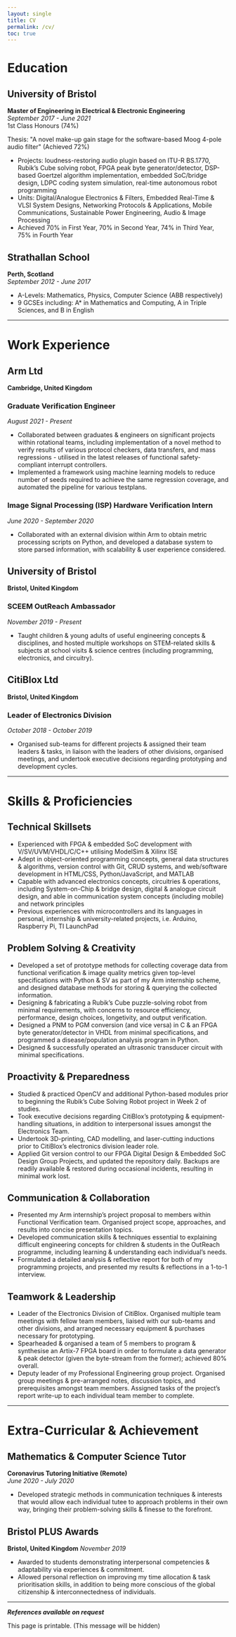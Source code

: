 ```yaml
---
layout: single
title: CV
permalink: /cv/
toc: true
---
```


# Education

## University of Bristol
**Master of Engineering in Electrical & Electronic Engineering**<br>
*September 2017 - June 2021*<br>
1st Class Honours (74%)

Thesis: "A novel make-up gain stage for the software-based Moog 4-pole audio filter" (Achieved 72%)

- Projects: loudness-restoring audio plugin based on ITU-R BS.1770, Rubik’s Cube solving robot, FPGA peak byte generator/detector, DSP-based Goertzel algorithm implementation, embedded SoC/bridge design, LDPC coding system simulation, real-time autonomous robot programming
- Units: Digital/Analogue Electronics & Filters, Embedded Real-Time & VLSI System Designs, Networking Protocols & Applications, Mobile Communications, Sustainable Power Engineering, Audio & Image Processing
- Achieved 70% in First Year, 70% in Second Year, 74% in Third Year, 75% in Fourth Year

## Strathallan School
**Perth, Scotland**<br>
*September 2012 - June 2017*

- A-Levels: Mathematics, Physics, Computer Science (ABB respectively)
- 9 GCSEs including: A* in Mathematics and Computing, A in Triple Sciences, and B in English

***

# Work Experience

## Arm Ltd
**Cambridge, United Kingdom**

### Graduate Verification Engineer
*August 2021 - Present*
- Collaborated between graduates & engineers on significant projects within rotational teams, including implementation of a novel method to verify results of various protocol checkers, data transfers, and mass regressions - utilised in the latest releases of functional safety-compliant interrupt controllers.
- Implemented a framework using machine learning models to reduce number of seeds required to achieve the same regression coverage, and automated the pipeline for various testplans.

### Image Signal Processing (ISP) Hardware Verification Intern
*June 2020 - September 2020*
- Collaborated with an external division within Arm to obtain metric processing scripts on Python, and developed a database system to store parsed information, with scalability & user experience considered.

## University of Bristol
**Bristol, United Kingdom**

### SCEEM OutReach Ambassador
*November 2019 - Present*
- Taught children & young adults of useful engineering concepts & disciplines, and hosted multiple workshops on STEM-related skills & subjects at school visits & science centres (including programming, electronics, and circuitry).

## CitiBlox Ltd
**Bristol, United Kingdom**

### Leader of Electronics Division
*October 2018 - October 2019*
- Organised sub-teams for different projects & assigned their team leaders & tasks, in liaison with the leaders of other divisions, organised meetings, and undertook executive decisions regarding prototyping and development cycles.

***

# Skills & Proficiencies
## Technical Skillsets
- Experienced with FPGA & embedded SoC development with V/SV/UVM/VHDL/C/C++ utilising ModelSim & Xilinx ISE
- Adept in object-oriented programming concepts, general data structures & algorithms, version control with Git, CRUD systems, and web/software development in HTML/CSS, Python/JavaScript, and MATLAB
- Capable with advanced electronics concepts, circuitries & operations, including System-on-Chip & bridge design, digital & analogue circuit design, and able in communication system concepts (including mobile) and network principles
- Previous experiences with microcontrollers and its languages in personal, internship & university-related projects, i.e. Arduino, Raspberry Pi, TI LaunchPad
## Problem Solving & Creativity
- Developed a set of prototype methods for collecting coverage data from functional verification & image quality metrics given top-level specifications with Python & SV as part of my Arm internship scheme, and designed database methods for storing & querying the collected information.
- Designing & fabricating a Rubik’s Cube puzzle-solving robot from minimal requirements, with concerns to resource efficiency, performance, design choices, longetivity, and output verification.
- Designed a PNM to PGM conversion (and vice versa) in C & an FPGA byte generator/detector in VHDL from minimal specifications, and programmed a disease/population analysis program in Python.
- Designed & successfully operated an ultrasonic transducer circuit with minimal specifications.
## Proactivity & Preparedness
- Studied & practiced OpenCV and additional Python-based modules prior to beginning the Rubik’s Cube Solving Robot project in Week 2 of studies.
- Took executive decisions regarding CitiBlox’s prototyping & equipment-handling situations, in addition to interpersonal issues amongst the Electronics Team.
- Undertook 3D-printing, CAD modelling, and laser-cutting inductions prior to CitiBlox’s electronics division leader role.
- Applied Git version control to our FPGA Digital Design & Embedded SoC Design Group Projects, and updated the repository daily. Backups are readily available & restored during occasional incidents, resulting in minimal work lost.
## Communication & Collaboration
- Presented my Arm internship’s project proposal to members within Functional Verification team. Organised project scope, approaches, and results into concise presentation topics.
- Developed communication skills & techniques essential to explaining difficult engineering concepts for children & students in the OutReach programme, including learning & understanding each individual’s needs.
- Formulated a detailed analysis & reflective report for both of my programming projects, and presented my results & reflections in a 1-to-1 interview.
## Teamwork & Leadership
- Leader of the Electronics Division of CitiBlox. Organised multiple team meetings with fellow team members, liaised with our sub-teams and other divisions, and arranged necessary equipment & purchases necessary for prototyping.
- Spearheaded & organised a team of 5 members to program & synthesise an Artix-7 FPGA board in order to formulate a data generator & peak detector (given the byte-stream from the former); achieved 80% overall.
- Deputy leader of my Professional Engineering group project. Organised group meetings & pre-arranged notes, discussion topics, and prerequisites amongst team members. Assigned tasks of the project’s report write-up to each individual team member to complete.

***

# Extra-Curricular & Achievement
## Mathematics & Computer Science Tutor
**Coronavirus Tutoring Initiative (Remote)**<br>
*June 2020 - July 2020*

- Developed strategic methods in communication techniques & interests that would allow each individual tutee to approach problems in their own way, bringing their problem-solving skills & finesse to the forefront.

## Bristol PLUS Awards
**Bristol, United Kingdom**
*November 2019*
- Awarded to students demonstrating interpersonal competencies & adaptability via experiences & commitment.
- Allowed personal reflection on improving my time allocation & task prioritisation skills, in addition to being more conscious of the global citizenship & interconnectedness of individuals.

***

**_References available on request_**

<style>
  @media print{
    .noprint{
      display:none;
    }
  }
</style>
<p class="noprint">This page is printable. (This message will be hidden)</p>